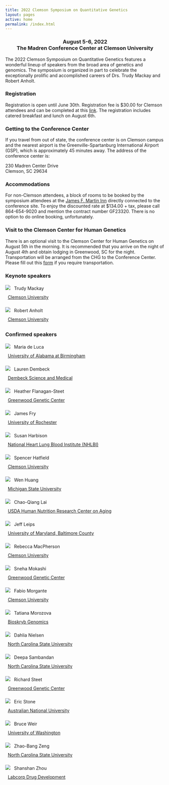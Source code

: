 ```yaml
---
title: 2022 Clemson Symposium on Quantitative Genetics
layout: pages
active: home
permalink: /index.html
---
```



<h3 style="text-align: center">August 5-6, 2022<br>The Madren Conference Center at Clemson University</h3>

The 2022 Clemson Symposium on Quantitative Genetics features a wonderful lineup of speakers from the broad area of genetics and genomics. The symposium is organized in part to celebrate the exceptionally prolific and accomplished careers of Drs. Trudy Mackay and Robert Anholt.

### Registration

Registration is open until June 30th. Registration fee is $30.00 for Clemson attendees and can be completed at this [link](https://tinyurl.com/2022ClemsonQG). The registration includes catered breakfast and lunch on August 6th.

### Getting to the Conference Center

If you travel from out of state, the conference center is on Clemson campus and the nearest airport is the Greenville-Spartanburg International Airport (GSP), which is approximately 45 minutes away. The address of the conference center is:

230 Madren Center Drive<br>
Clemson, SC 29634

### Accommodations

For non-Clemson attendees, a block of rooms to be booked by the symposium attendees at the [James F. Martin Inn](https://www.stayatclemson.com) directly connected to the conference site. To enjoy the discounted rate at $134.00 + tax, please call 864-654-9020 and mention the contract number GF23320. There is no option to do online booking, unfortunately.

### Visit to the Clemson Center for Human Genetics

There is an optional visit to the Clemson Center for Human Genetics on August 5th in the morning. It is recommended that you arrive on the night of August 4th and obtain lodging in Greenwood, SC for the night. Transportation will be arranged from the CHG to the Conference Center. Please fill out this [form](https://forms.gle/i74ZyrYczmYnhypt5) if you require transportation.



### Keynote speakers

<p style="line-height: 28px;">
<img src="files/mackay.jpg" class="rounded">
&nbsp;&nbsp;Trudy Mackay<br>
&nbsp;&nbsp;<a href="https://scienceweb.clemson.edu/chg/" target="_blank">Clemson University</a>
</p>

<p style="line-height: 28px;">
<img src="files/anholt.jpg" class="rounded">
&nbsp;&nbsp;Robert Anholt<br>
&nbsp;&nbsp;<a href="https://scienceweb.clemson.edu/chg/" target="_blank">Clemson University</a>
</p>

### Confirmed speakers

<p style="line-height: 28px;">
<img src="files/deluca.jpg" class="rounded">
&nbsp;&nbsp;Maria de Luca<br>
&nbsp;&nbsp;<a href="https://www.uab.edu/shp/nutrition/people/faculty/maria-deluca" target="_blank">University of Alabama at Birmingham</a>
</p>


<p style="line-height: 28px;">
<img src="files/dembeck.jpeg" class="rounded">
&nbsp;&nbsp;Lauren Dembeck<br>
&nbsp;&nbsp;<a href="https://laurendembeck.com" target="_blank">Dembeck Science and Medical</a>
</p>


<p style="line-height: 28px;">
<img src="files/flanagan.jpg" class="rounded">
&nbsp;&nbsp;Heather Flanagan-Steet<br>
&nbsp;&nbsp;<a href="https://scienceweb.clemson.edu/chg/dr-heather-flanagan-steet/" target="_blank">Greenwood Genetic Center</a>
</p>



<p style="line-height: 28px;">
<img src="files/fry.jpg" class="rounded">
&nbsp;&nbsp;James Fry<br>
&nbsp;&nbsp;<a href="https://www.sas.rochester.edu/bio/people/faculty/fry_james/index.html" target="_blank">University of Rochester</a>
</p>

<p style="line-height: 28px;">
<img src="files/harbison.jpg" class="rounded">
&nbsp;&nbsp;Susan Harbison<br>
&nbsp;&nbsp;<a href="https://irp.nih.gov/pi/susan-harbison" target="_blank">National Heart Lung Blood Institute (NHLBI)</a>
</p>


<p style="line-height: 28px;">
<img src="files/hatfield.jpg" class="rounded">
&nbsp;&nbsp;Spencer Hatfield<br>
&nbsp;&nbsp;<a href="https://scienceweb.clemson.edu/chg/spencer-hatfield/" target="_blank">Clemson University</a>
</p>

<p style="line-height: 28px;">
<img src="files/huang.jpg" class="rounded">
&nbsp;&nbsp;Wen Huang<br>
&nbsp;&nbsp;<a href="https://qgg-lab.github.io" target="_blank">Michigan State University</a>
</p>

<p style="line-height: 28px;">
<img src="files/lai.jpg" class="rounded">
&nbsp;&nbsp;Chao-Qiang Lai<br>
&nbsp;&nbsp;<a href="https://hnrca.tufts.edu/people/faculty/chao-qiang-lai-phd" target="_blank">USDA Human Nutrition Research Center on Aging</a>
</p>

<p style="line-height: 28px;">
<img src="files/leips.jpeg" class="rounded">
&nbsp;&nbsp;Jeff Leips<br>
&nbsp;&nbsp;<a href="https://biology.umbc.edu/directory/faculty/person/sf01964/" target="_blank">University of Maryland, Baltimore County</a>
</p>


<p style="line-height: 28px;">
<img src="files/macpherson.jpg" class="rounded">
&nbsp;&nbsp;Rebecca MacPherson<br>
&nbsp;&nbsp;<a href="https://scienceweb.clemson.edu/chg/rebecca-anne-macpherson-2/" target="_blank">Clemson University</a>
</p>


<p style="line-height: 28px;">
<img src="files/mokashi.jpg" class="rounded">
&nbsp;&nbsp;Sneha Mokashi<br>
&nbsp;&nbsp;<a href="https://scienceweb.clemson.edu/chg/sneha-mokashi/" target="_blank">Greenwood Genetic Center</a>
</p>


<p style="line-height: 28px;">
<img src="files/morgante.jpg" class="rounded">
&nbsp;&nbsp;Fabio Morgante<br>
&nbsp;&nbsp;<a href="https://scienceweb.clemson.edu/chg/" target="_blank">Clemson University</a>
</p>

<p style="line-height: 28px;">
<img src="files/morozova.jpeg" class="rounded">
&nbsp;&nbsp;Tatiana Morozova<br>
&nbsp;&nbsp;<a href="https://www.bioskryb.com" target="_blank">Bioskryb Genomics</a>
</p>


<p style="line-height: 28px;">
<img src="files/nielsen.jpg" class="rounded">
&nbsp;&nbsp;Dahlia Nielsen<br>
&nbsp;&nbsp;<a href="https://bio.sciences.ncsu.edu/people/dmnielse/" target="_blank">North Carolina State University</a>
</p>



<p style="line-height: 28px;">
<img src="files/sambandan.jpg" class="rounded">
&nbsp;&nbsp;Deepa Sambandan<br>
&nbsp;&nbsp;<a href="https://www.ncsu.edu" target="_blank">North Carolina State University</a>
</p>



<p style="line-height: 28px;">
<img src="files/steet.jpg" class="rounded">
&nbsp;&nbsp;Richard Steet<br>
&nbsp;&nbsp;<a href="https://scienceweb.clemson.edu/chg/dr-richard-steet/" target="_blank">Greenwood Genetic Center</a>
</p>


<p style="line-height: 28px;">
<img src="files/stone.jpg" class="rounded">
&nbsp;&nbsp;Eric Stone<br>
&nbsp;&nbsp;<a href="https://bdsi.anu.edu.au/people/professor-eric-stone" target="_blank">Australian National University</a>
</p>

<p style="line-height: 28px;">
<img src="files/weir.jpg" class="rounded">
&nbsp;&nbsp;Bruce Weir<br>
&nbsp;&nbsp;<a href="https://www.biostat.washington.edu/people/bruce-weir" target="_blank">University of Washington</a>
</p>


<p style="line-height: 28px;">
<img src="files/zeng.jpg" class="rounded">
&nbsp;&nbsp;Zhao-Bang Zeng<br>
&nbsp;&nbsp;<a href="https://brcwebportal.cos.ncsu.edu/zeng/" target="_blank">North Carolina State University</a>
</p>



<p style="line-height: 28px;">
<img src="files/zhou.jpeg" class="rounded">
&nbsp;&nbsp;Shanshan Zhou<br>
&nbsp;&nbsp;<a href="https://drugdevelopment.labcorp.com" target="_blank">Labcorp Drug Development</a>
</p>